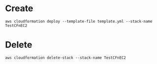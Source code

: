
# Create

```
aws cloudformation deploy --template-file template.yml --stack-name TestCFnEC2
```

# Delete

```
aws cloudformation delete-stack --stack-name TestCFnEC2
```
